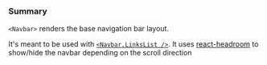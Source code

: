 ### Summary

`<Navbar>` renders the base navigation bar layout.

It's meant to be used with [`<Navbar.LinksList />`](#/Components/Organisms/Navbar/NavbarLinksList). It uses [react-headroom](https://github.com/KyleAMathews/react-headroom) to show/hide the navbar depending on the scroll direction
